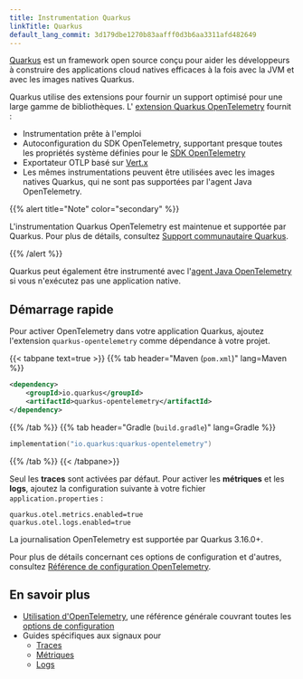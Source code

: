```yaml
---
title: Instrumentation Quarkus
linkTitle: Quarkus
default_lang_commit: 3d179dbe1270b83aafff0d3b6aa3311afd482649
---
```


[Quarkus](https://quarkus.io/) est un framework open source conçu pour aider les
développeurs à construire des applications cloud natives efficaces à la fois
avec la JVM et avec les images natives Quarkus.

Quarkus utilise des extensions pour fournir un support optimisé pour une large
gamme de bibliothèques. L'
[extension Quarkus OpenTelemetry](https://quarkus.io/guides/opentelemetry)
fournit :

- Instrumentation prête à l'emploi
- Autoconfiguration du SDK OpenTelemetry, supportant presque toutes les
  propriétés système définies pour le
  [SDK OpenTelemetry](/docs/languages/java/configuration/)
- Exportateur OTLP basé sur [Vert.x](https://vertx.io/)
- Les mêmes instrumentations peuvent être utilisées avec les images natives
  Quarkus, qui ne sont pas supportées par l'agent Java OpenTelemetry.

{{% alert title="Note" color="secondary" %}}

L'instrumentation Quarkus OpenTelemetry est maintenue et supportée par Quarkus.
Pour plus de détails, consultez
[Support communautaire Quarkus](https://quarkus.io/support/).

{{% /alert %}}

Quarkus peut également être instrumenté avec
l'[agent Java OpenTelemetry](../agent/) si vous n'exécutez pas une application
native.

## Démarrage rapide

Pour activer OpenTelemetry dans votre application Quarkus, ajoutez l'extension
`quarkus-opentelemetry` comme dépendance à votre projet.

{{< tabpane text=true >}} {{% tab header="Maven (`pom.xml`)" lang=Maven %}}

```xml
<dependency>
    <groupId>io.quarkus</groupId>
    <artifactId>quarkus-opentelemetry</artifactId>
</dependency>
```

{{% /tab %}} {{% tab header="Gradle (`build.gradle`)" lang=Gradle %}}

```kotlin
implementation("io.quarkus:quarkus-opentelemetry")
```

{{% /tab %}} {{< /tabpane>}}

Seul les **traces** sont activées par défaut. Pour activer les **métriques** et
les **logs**, ajoutez la configuration suivante à votre fichier
`application.properties` :

```properties
quarkus.otel.metrics.enabled=true
quarkus.otel.logs.enabled=true
```

La journalisation OpenTelemetry est supportée par Quarkus 3.16.0+.

Pour plus de détails concernant ces options de configuration et d'autres,
consultez
[Référence de configuration OpenTelemetry](https://quarkus.io/guides/opentelemetry#configuration-reference).

## En savoir plus

- [Utilisation d'OpenTelemetry](https://quarkus.io/guides/opentelemetry), une
  référence générale couvrant toutes les
  [options de configuration](https://quarkus.io/guides/opentelemetry#configuration-reference)
- Guides spécifiques aux signaux pour
  - [Traces](https://quarkus.io/guides/opentelemetry-tracing)
  - [Métriques](https://quarkus.io/guides/opentelemetry-metrics)
  - [Logs](https://quarkus.io/guides/opentelemetry-logging)
